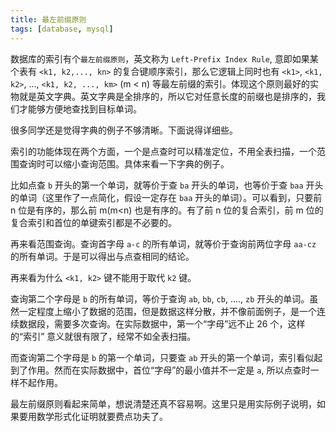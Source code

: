 ```yaml
---
title: 最左前缀原则
tags: [database, mysql]
---
```


数据库的索引有个`最左前缀原则`，英文称为 `Left-Prefix Index Rule`, 意即如果某个表有 `<k1, k2,..., kn>` 的复合键顺序索引，那么它逻辑上同时也有 `<k1>`, `<k1, k2>`, ...,  `<k1, k2, ..., km>` (m < n) 等最左前缀的索引。体现这个原则最好的实物就是英文字典。英文字典是全排序的，所以它对任意长度的前缀也是排序的，我们才能够方便地查找到目标单词。

很多同学还是觉得字典的例子不够清晰。下面说得详细些。

索引的功能体现在两个方面，一个是点查时可以精准定位，不用全表扫描，一个范围查询时可以缩小查询范围。具体来看一下字典的例子。

比如点查 `b` 开头的第一个单词，就等价于查 `ba` 开头的单词，也等价于查 `baa` 开头的单词（这里作了一点简化，假设一定存在 `baa` 开头的单词）。可以看到，只要前 n 位是有序的，那么前 m(m<n) 也是有序的。有了前 n 位的复合索引，前 m 位的复合索引和首位的单键索引都是不必要的。

再来看范围查询。查询首字母 `a-c` 的所有单词，就等价于查询前两位字母 `aa-cz` 的所有单词。于是可以得出与点查相同的结论。

再来看为什么 `<k1, k2>` 键不能用于取代 `k2` 键。

查询第二个字母是 `b` 的所有单词，等价于查询 `ab`, `bb`, `cb`, ...., `zb` 开头的单词。虽然一定程度上缩小了数据的范围，但是数据这样分散，并不像前面例子，是一个连续数据段，需要多次查询。在实际数据中，第一个“字母”远不止 26 个，这样的“索引” 意义就很有限了，经常不如全表扫描。

而查询第二个字母是 `b` 的第一个单词，只要查 `ab` 开头的第一个单词，索引看似起到了作用。然而在实际数据中，首位“字母”的最小值并不一定是 `a`, 所以点查时一样不起作用。

最左前缀原则看起来简单，想说清楚还真不容易啊。这里只是用实际例子说明，如果要用数学形式化证明就要费点功夫了。
